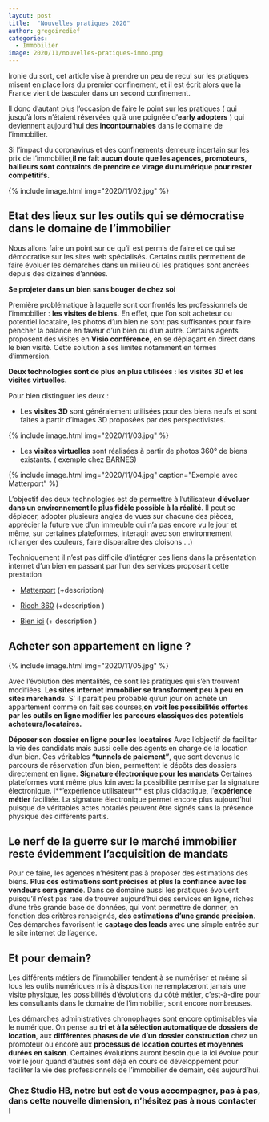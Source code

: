 ```yaml
---
layout: post
title:  "Nouvelles pratiques 2020"
author: gregoiredief
categories:
  - Immobilier
image: 2020/11/nouvelles-pratiques-immo.png
---
```


Ironie du sort, cet article vise à prendre un peu de recul sur les pratiques misent en place lors du premier confinement, et il est écrit alors que la France vient de basculer dans un second confinement.

Il donc d’autant plus l’occasion de faire le point sur les pratiques ( qui jusqu’à lors n’étaient réservées qu’à une poignée d’**early adopters** ) qui deviennent aujourd’hui des **incontournables** dans le domaine de l’immobilier.

Si l’impact du coronavirus et des confinements demeure incertain sur les prix de l’immobilier,**il ne fait aucun doute que les agences, promoteurs, bailleurs sont contraints de prendre ce virage du numérique pour rester compétitifs.**

{% include image.html img="2020/11/02.jpg" %}

## Etat des lieux sur les outils qui se démocratise dans le domaine de l’immobilier

Nous allons faire un point sur ce qu’il est permis de faire et ce qui se démocratise sur les sites web spécialisés. Certains outils permettent de faire évoluer les démarches dans un milieu où les pratiques sont ancrées depuis des dizaines d’années.

**Se projeter dans un bien sans bouger de chez soi**

Première problématique à laquelle sont confrontés les professionnels de l’immobilier : **les visites de biens.**
En effet, que l’on soit acheteur ou potentiel locataire, les photos d’un bien ne sont pas suffisantes pour faire pencher la balance en faveur d’un bien ou d’un autre. Certains agents proposent des visites en **Visio conférence**, en se déplaçant en direct dans le bien visité. Cette solution a ses limites notamment en termes d’immersion.

**Deux technologies sont de plus en plus utilisées : les visites 3D et les visites virtuelles.**

Pour bien distinguer les deux :
* Les **visites 3D** sont généralement utilisées pour des biens neufs et sont faites à partir d’images 3D proposées par des perspectivistes.

{% include image.html img="2020/11/03.jpg" %}

* Les **visites virtuelles** sont réalisées à partir de photos 360° de biens existants. ( exemple chez BARNES)

{% include image.html img="2020/11/04.jpg" caption="Exemple avec Matterport" %}

L’objectif des deux technologies est de permettre à l’utilisateur **d’évoluer dans un environnement le plus fidèle possible à la réalité**. Il peut se déplacer, adopter plusieurs angles de vues sur chacune des pièces, apprécier la future vue d’un immeuble qui n’a pas encore vu le jour et même, sur certaines plateformes,  interagir avec son environnement (changer des couleurs, faire disparaître des cloisons …)

Techniquement il n’est pas difficile d’intégrer ces liens dans la présentation internet d’un bien en passant par l’un des services proposant cette prestation

* [Matterport](https://matterport.com/fr) (+description)

* [Ricoh 360](https://www.ricohtours.com/?utm_source=google&utm_medium=cpc&utm_campaign=2020_2q&gclid=Cj0KCQiAwf39BRCCARIsALXWETw3tvgcq0qE0byGAMWBP7m5ovLbozwALqR1M6up6lN7Gu6u_SHbbjcaAiibEALw_wcB) (+description )

* [Bien ici](https://www.bienici.com/) (+ description )

## Acheter son appartement en ligne ?

{% include image.html img="2020/11/05.jpg" %}

Avec l’évolution des mentalités, ce sont les pratiques qui s’en trouvent modifiées. **Les sites internet immobilier se transforment peu à peu en sites marchands**. S’ il paraît peu probable qu’un jour on achète un appartement comme on fait ses courses,**on voit les possibilités offertes par les outils en ligne modifier les parcours classiques des potentiels acheteurs/locataires.**

**Déposer son dossier en ligne pour les locataires**
Avec l’objectif de faciliter la vie des candidats mais aussi celle des agents en charge de la location d’un bien. Ces véritables **“tunnels de paiement”**, que sont devenus le parcours de réservation d’un bien, permettent le dépôts des dossiers directement en ligne.
**Signature électronique pour les mandats**
Certaines plateformes vont même plus loin avec la possibilité permise par la signature électronique. l**’expérience utilisateur** est plus didactique, l’**expérience métier** facilitée.
La signature électronique permet encore plus aujourd’hui puisque de véritables actes notariés peuvent être signés sans la présence physique des différents partis.

## Le nerf de la guerre sur le marché immobilier reste évidemment l’acquisition de mandats

Pour ce faire, les agences n’hésitent pas à proposer des estimations des biens. **Plus ces estimations sont précises et plus la confiance avec les vendeurs sera grande**. Dans ce domaine aussi les pratiques évoluent puisqu’il n’est pas rare de trouver aujourd’hui des services en ligne, riches d’une très grande base de données, qui vont permettre de donner, en fonction des critères renseignés, **des estimations d’une grande précision**. Ces démarches favorisent le **captage des leads** avec une simple entrée sur le site internet de l’agence.

## Et pour demain?

Les différents métiers de l’immobilier tendent à se numériser et même si tous les outils numériques mis à disposition ne remplaceront jamais une visite physique, les possibilités d’évolutions du côté métier, c’est-à-dire pour les consultants dans le domaine de l’immobilier, sont encore nombreuses.

Les démarches administratives chronophages sont encore optimisables via le numérique. On pense au **tri et à la sélection automatique de dossiers de location**, aux **différentes phases de vie d’un dossier construction** chez un promoteur ou encore aux **processus de location courtes et moyennes durées en saison**.
Certaines évolutions auront besoin que la loi évolue pour voir le jour quand d’autres sont déjà en cours de développement pour faciliter la vie des professionnels de l’immobilier de demain, dès aujourd’hui.

### Chez Studio HB, notre but est de vous accompagner, pas à pas, dans cette nouvelle dimension, n’hésitez pas à nous contacter !
